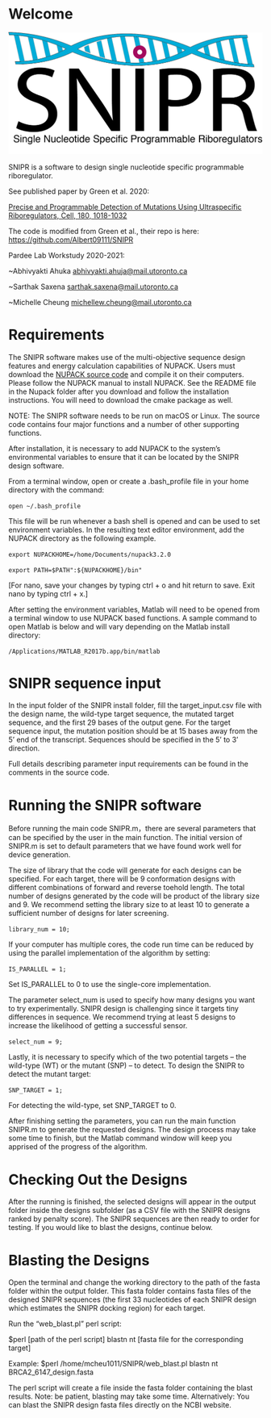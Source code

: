 
# Welcome
![SNIPR Logo](SNIPR.png)

SNIPR is a software to design single nucleotide specific programmable riboregulator. 

See published paper by Green et al. 2020: 

[Precise and Programmable Detection of Mutations Using Ultraspecific Riboregulators, Cell, 180, 1018-1032](https://www.cell.com/cell/fulltext/S0092-8674(20)30155-0)

The code is modified from Green et al., their repo is here: https://github.com/Albert09111/SNIPR

Pardee Lab Workstudy 2020-2021:

~Abhivyakti Ahuka abhivyakti.ahuja@mail.utoronto.ca

~Sarthak Saxena sarthak.saxena@mail.utoronto.ca

~Michelle Cheung michellew.cheung@mail.utoronto.ca

# Requirements

The SNIPR software makes use of the multi-objective sequence design features and energy calculation capabilities of NUPACK. Users must download the [NUPACK source code](http://www.nupack.org/downloads) and compile it on their computers. Please follow the NUPACK manual to install NUPACK. See the README file in the Nupack folder after you download and follow the installation instructions. You will need to download the cmake package as well.

NOTE: The SNIPR software needs to be run on macOS or Linux. The source code contains four major functions and a number of other supporting functions.

After installation, it is necessary to add NUPACK to the system’s environmental variables to ensure that it can be located by the SNIPR design software. 

From a terminal window, open or create a .bash_profile file in your home directory with the command:

`open ~/.bash_profile`

This file will be run whenever a bash shell is opened and can be used to set environment variables. In the resulting text editor environment, add the NUPACK directory as the following example.

`export NUPACKHOME=/home/Documents/nupack3.2.0`


`export PATH=$PATH":${NUPACKHOME}/bin"`

[For nano, save your changes by typing ctrl + o and hit return to save. Exit nano by typing ctrl + x.]

After setting the environment variables, Matlab will need to be opened from a terminal window to use NUPACK based functions. A sample command to open Matlab is below and will vary depending on the Matlab install directory:

`/Applications/MATLAB_R2017b.app/bin/matlab`


# SNIPR sequence input

In the input folder of the SNIPR install folder, fill the target_input.csv file with the design name, the wild-type target sequence, the mutated target sequence, and the first 29 bases of the output gene. For the target sequence input, the mutation position should be at 15 bases away from the 5’ end of the transcript. Sequences should be specified in the 5’ to 3’ direction.

Full details describing parameter input requirements can be found in the comments in the source code. 

# Running the SNIPR software
Before running the main code SNIPR.m，there are several parameters that can be specified by the user in the main function. The initial version of SNIPR.m is set to default parameters that we have found work well for device generation.

The size of library that the code will generate for each designs can be specified. For each target, there will be 9 conformation designs with different combinations of forward and reverse toehold length. The total number of designs generated by the code will be product of the library size and 9. We recommend setting the library size to at least 10 to generate a sufficient number of designs for later screening. 

`library_num = 10;`

If your computer has multiple cores, the code run time can be reduced by using the parallel implementation of the algorithm by setting:

`IS_PARALLEL = 1;`

Set IS_PARALLEL to 0 to use the single-core implementation.

The parameter select_num is used to specify how many designs you want to try experimentally. SNIPR design is challenging since it targets tiny differences in sequence. We recommend trying at least 5 designs to increase the likelihood of getting a successful sensor. 

`select_num = 9;`

Lastly, it is necessary to specify which of the two potential targets – the wild-type (WT) or the mutant (SNP) – to detect. To design the SNIPR to detect the mutant target:

`SNP_TARGET = 1;`
 
For detecting the wild-type, set SNP_TARGET to 0.

After finishing setting the parameters, you can run the main function SNIPR.m to generate the requested designs. The design process may take some time to finish, but the Matlab command window will keep you apprised of the progress of the algorithm.

# Checking Out the Designs

After the running is finished, the selected designs will appear in the output folder inside the designs subfolder (as a CSV file with the SNIPR designs ranked by penalty score). The SNIPR sequences are then ready to order for testing. If you would like to blast the designs, continue below.

# Blasting the Designs

Open the terminal and change the working directory to the path of the fasta folder within the output folder. This fasta folder contains fasta files of the designed SNIPR sequences (the first 33 nucleotides of each SNIPR design which estimates the SNIPR docking region) for each target.

Run the “web_blast.pl” perl script:

$perl [path of the perl script] blastn nt [fasta file for the corresponding target]

Example: $perl /home/mcheu1011/SNIPR/web_blast.pl blastn nt BRCA2_6147_design.fasta
 
The perl script will create a file inside the fasta folder containing the blast results.
Note: be patient, blasting may take some time.
Alternatively: You can blast the SNIPR design fasta files directly on the NCBI website.

